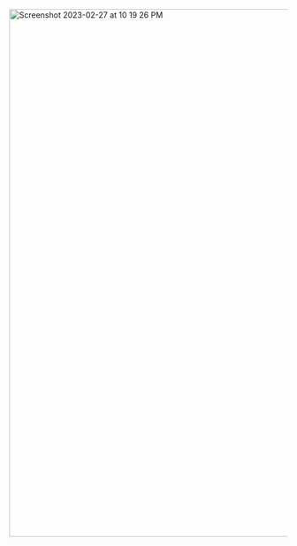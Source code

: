 <img width="954" alt="Screenshot 2023-02-27 at 10 19 26 PM" src="https://user-images.githubusercontent.com/107339131/221752673-7cd1e5b0-65c0-4d03-b792-73bf3927b642.png">

